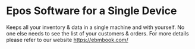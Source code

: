 # Epos Software for a Single Device
Keeps all your inventory &amp; data in a single machine and with yourself.  No one else needs to see the list of your customers & orders.
For more details please refer to our website https://ebmbook.com/ 
